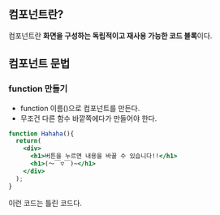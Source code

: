 ## 컴포넌트란?

컴포넌트란 **화면을 구성하는 독립적이고 재사용 가능한 코드 블록**이다.

## 컴포넌트 문법

### function 만들기

- function 이름()으로 컴포넌트를 만든다.
- 무조건 다른 함수 바깥쪽에다가 만들어야 한다.

```jsx
function Hahaha(){
  return(
    <div>
      <h1>버튼을 누르면 내용을 바꿀 수 있습니다!!</h1>
      <h1>(～￣▽￣)~</h1>
    </div>
  );
}
```

이런 코드는 틀린 코드다.

